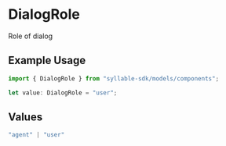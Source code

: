 # DialogRole

Role of dialog

## Example Usage

```typescript
import { DialogRole } from "syllable-sdk/models/components";

let value: DialogRole = "user";
```

## Values

```typescript
"agent" | "user"
```